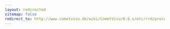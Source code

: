 ```yaml
---
layout: redirected
sitemap: false
redirect_to: http://www.cometvisu.de/wiki/CometVisu/0.8.x/etc/rrd/processes/de/
---
```


